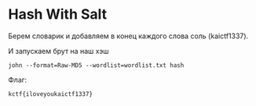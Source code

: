 # Hash With Salt

Берем словарик и добавляем в конец каждого слова соль (kaictf1337).

И запускаем брут на наш хэш
```
john --format=Raw-MD5 --wordlist=wordlist.txt hash
```

Флаг:
```
kctf{iloveyoukaictf1337}
```
